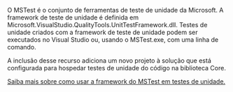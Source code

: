 ﻿O MSTest é o conjunto de ferramentas de teste de unidade da Microsoft. A framework de teste de unidade é definida em Microsoft.VisualStudio.QualityTools.UnitTestFramework.dll. Testes de unidade criados com a framework de teste de unidade podem ser executados no Visual Studio ou, usando o MSTest.exe, com uma linha de comando. 

A inclusão desse recurso adiciona um novo projeto à solução que está configurada para hospedar testes de unidade do código na biblioteca Core.

[Saiba mais sobre como usar a framework do MSTest em testes de unidade.](https://docs.microsoft.com/en-us/visualstudio/test/using-microsoft-visualstudio-testtools-unittesting-members-in-unit-tests?view=vs-2017)
